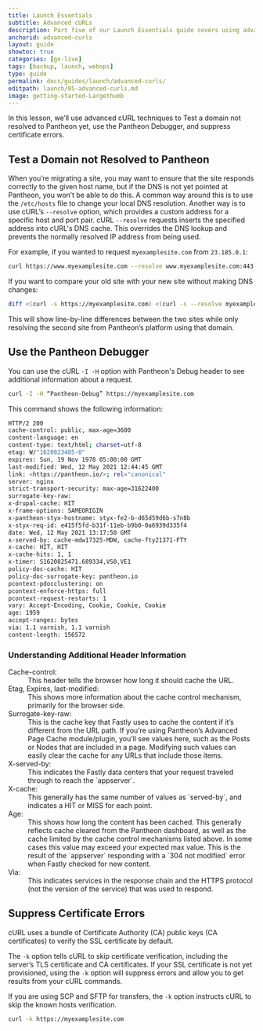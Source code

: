 ```yaml
---
title: Launch Essentials
subtitle: Advanced cURLs
description: Part five of our Launch Essentials guide covers using advanced cURL techniques to prepare a site for launch.
anchorid: advanced-curls
layout: guide
showtoc: true
categories: [go-live]
tags: [backup, launch, webops]
type: guide
permalink: docs/guides/launch/advanced-curls/
editpath: launch/05-advanced-curls.md
image: getting-started-Largethumb
---
```


In this lesson, we’ll use advanced cURL techniques to Test a domain not resolved to Pantheon yet, use the Pantheon Debugger, and suppress certificate errors.

## Test a Domain not Resolved to Pantheon

When you’re migrating a site, you may want to ensure that the site responds correctly to the given host name, but if the DNS is not yet pointed at Pantheon, you won’t be able to do this. A common way around this is to use the `/etc/hosts` file to change your local DNS resolution. Another way is to use cURL’s `--resolve` option, which provides a custom address for a specific host and port pair. cURL `--resolve` requests inserts the specified address into cURL's DNS cache. This overrides the DNS lookup and prevents the normally resolved IP address from being used. 

For example, if you wanted to request `myexamplesite.com` from `23.185.0.1`:

```bash
curl https://www.myexamplesite.com --resolve www.myexamplesite.com:443:23.185.0.1
```

If you want to compare your old site with your new site without making DNS changes:

```bash
diff <(curl -s https://myexamplesite.com) <(curl -s --resolve myexamplesite.com:443:23.185.0.1 https://mycoolwebsite.com)
```

This will show line-by-line differences between the two sites while only resolving the second site from Pantheon’s platform using that domain.

## Use the Pantheon Debugger

You can use the cURL `-I -H` option with Pantheon's Debug header to see additional information about a request.

 ```bash
 curl -I -H “Pantheon-Debug” https://myexamplesite.com
 ```

This command shows the following information:

 ```bash
 HTTP/2 200
 cache-control: public, max-age=3600
 content-language: en
 content-type: text/html; charset=utf-8
 etag: W/"1620823485-0"
 expires: Sun, 19 Nov 1978 05:00:00 GMT
 last-modified: Wed, 12 May 2021 12:44:45 GMT        
 link: <https://pantheon.io/>; rel="canonical"       
 server: nginx
 strict-transport-security: max-age=31622400
 surrogate-key-raw:
 x-drupal-cache: HIT
 x-frame-options: SAMEORIGIN
 x-pantheon-styx-hostname: styx-fe2-b-d65d59d6b-s7n8b
 x-styx-req-id: e415f5fd-b31f-11eb-b9b0-0a6939d335f4 
 date: Wed, 12 May 2021 13:17:50 GMT
 x-served-by: cache-mdw17325-MDW, cache-fty21371-FTY 
 x-cache: HIT, HIT
 x-cache-hits: 1, 1
 x-timer: S1620825471.689334,VS0,VE1
 policy-doc-cache: HIT
 policy-doc-surrogate-key: pantheon.io
 pcontext-pdocclustering: on
 pcontext-enforce-https: full
 pcontext-request-restarts: 1
 vary: Accept-Encoding, Cookie, Cookie, Cookie
 age: 1959
 accept-ranges: bytes
 via: 1.1 varnish, 1.1 varnish
 content-length: 156572
 ```

 ### Understanding Additional Header Information

<dl>

<dt>Cache-control:</dt> 

<dd>This header tells the browser how long it should cache the URL. </dd>

<dt>Etag, Expires, last-modified:</dt> 

<dd>This shows more information about the cache control mechanism, primarily for the browser side.</dd>

<dt>Surrogate-key-raw:</dt>

<dd>This is the cache key that Fastly uses to cache the content if it’s different from the URL path. If you’re using Pantheon’s Advanced Page Cache module/plugin, you’ll see values here, such as the Posts or Nodes that are included in a page. Modifying such values can easily clear the cache for any URLs that include those items.</dd>

<dt>X-served-by:</dt>

<dd> This indicates the Fastly data centers that your request traveled through to reach the `appserver`. </dd>

<dt> X-cache:</dt>

<dd>This generally has the same number of values as `served-by`, and indicates a HIT or MISS for each point. </dd>

<dt>Age:</dt> 

<dd> This shows how long the content has been cached. This generally reflects cache cleared from the Pantheon dashboard, as well as the cache limited by the cache control mechanisms listed above. In some cases this value may exceed your expected max value. This is the result of the `appserver` responding with a `304 not modified` error when Fastly checked for new content.</dd>

<dt>Via:</dt>

<dd>This indicates services in the response chain and the HTTPS protocol (not the version of the service) that was used to respond.</dd>

</dl>

## Suppress Certificate Errors

cURL uses a bundle of Certificate Authority (CA) public keys (CA certificates) to verify the SSL certificate by default.

The `-k` option tells cURL to skip certificate verification, including the server’s TLS certificate and CA certificates. If your SSL certificate is not yet provisioned, using the `-k` option will suppress errors and allow you to get results from your cURL commands.

If you are using SCP and SFTP for transfers, the `-k` option instructs cURL to skip the known hosts verification. 

 ```bash
 curl -k https://myexamplesite.com
 ```
